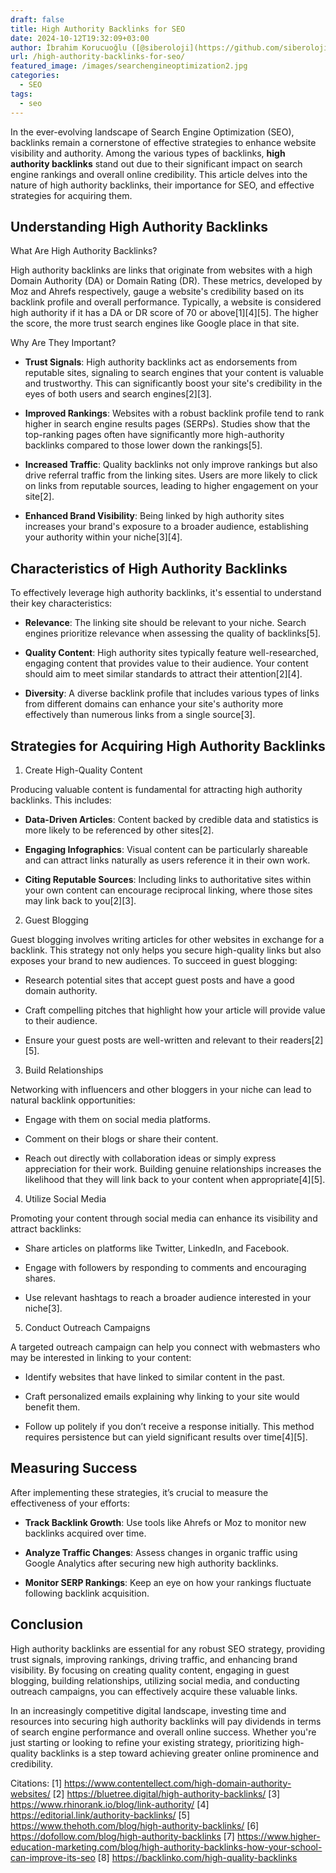 ```yaml
---
draft: false
title: High Authority Backlinks for SEO
date: 2024-10-12T19:32:09+03:00
author: İbrahim Korucuoğlu ([@siberoloji](https://github.com/siberoloji))
url: /high-authority-backlinks-for-seo/
featured_image: /images/searchengineoptimization2.jpg
categories:
  - SEO
tags:
  - seo
---
```

In the ever-evolving landscape of Search Engine Optimization (SEO), backlinks remain a cornerstone of effective strategies to enhance website visibility and authority. Among the various types of backlinks, **high authority backlinks** stand out due to their significant impact on search engine rankings and overall online credibility. This article delves into the nature of high authority backlinks, their importance for SEO, and effective strategies for acquiring them.

## Understanding High Authority Backlinks

What Are High Authority Backlinks?

High authority backlinks are links that originate from websites with a high Domain Authority (DA) or Domain Rating (DR). These metrics, developed by Moz and Ahrefs respectively, gauge a website's credibility based on its backlink profile and overall performance. Typically, a website is considered high authority if it has a DA or DR score of 70 or above[1][4][5]. The higher the score, the more trust search engines like Google place in that site.

Why Are They Important?
* **Trust Signals**: High authority backlinks act as endorsements from reputable sites, signaling to search engines that your content is valuable and trustworthy. This can significantly boost your site's credibility in the eyes of both users and search engines[2][3].

* **Improved Rankings**: Websites with a robust backlink profile tend to rank higher in search engine results pages (SERPs). Studies show that the top-ranking pages often have significantly more high-authority backlinks compared to those lower down the rankings[5].

* **Increased Traffic**: Quality backlinks not only improve rankings but also drive referral traffic from the linking sites. Users are more likely to click on links from reputable sources, leading to higher engagement on your site[2].

* **Enhanced Brand Visibility**: Being linked by high authority sites increases your brand's exposure to a broader audience, establishing your authority within your niche[3][4].
## Characteristics of High Authority Backlinks

To effectively leverage high authority backlinks, it's essential to understand their key characteristics:
* **Relevance**: The linking site should be relevant to your niche. Search engines prioritize relevance when assessing the quality of backlinks[5].

* **Quality Content**: High authority sites typically feature well-researched, engaging content that provides value to their audience. Your content should aim to meet similar standards to attract their attention[2][4].

* **Diversity**: A diverse backlink profile that includes various types of links from different domains can enhance your site's authority more effectively than numerous links from a single source[3].
## Strategies for Acquiring High Authority Backlinks

1. Create High-Quality Content

Producing valuable content is fundamental for attracting high authority backlinks. This includes:
* **Data-Driven Articles**: Content backed by credible data and statistics is more likely to be referenced by other sites[2].

* **Engaging Infographics**: Visual content can be particularly shareable and can attract links naturally as users reference it in their own work.

* **Citing Reputable Sources**: Including links to authoritative sites within your own content can encourage reciprocal linking, where those sites may link back to you[2][3].
2. Guest Blogging

Guest blogging involves writing articles for other websites in exchange for a backlink. This strategy not only helps you secure high-quality links but also exposes your brand to new audiences. To succeed in guest blogging:
* Research potential sites that accept guest posts and have a good domain authority.

* Craft compelling pitches that highlight how your article will provide value to their audience.

* Ensure your guest posts are well-written and relevant to their readers[2][5].
3. Build Relationships

Networking with influencers and other bloggers in your niche can lead to natural backlink opportunities:
* Engage with them on social media platforms.

* Comment on their blogs or share their content.

* Reach out directly with collaboration ideas or simply express appreciation for their work.
Building genuine relationships increases the likelihood that they will link back to your content when appropriate[4][5].

4. Utilize Social Media

Promoting your content through social media can enhance its visibility and attract backlinks:
* Share articles on platforms like Twitter, LinkedIn, and Facebook.

* Engage with followers by responding to comments and encouraging shares.

* Use relevant hashtags to reach a broader audience interested in your niche[3].
5. Conduct Outreach Campaigns

A targeted outreach campaign can help you connect with webmasters who may be interested in linking to your content:
* Identify websites that have linked to similar content in the past.

* Craft personalized emails explaining why linking to your site would benefit them.

* Follow up politely if you don’t receive a response initially.
This method requires persistence but can yield significant results over time[4][5].

## Measuring Success

After implementing these strategies, it’s crucial to measure the effectiveness of your efforts:
* **Track Backlink Growth**: Use tools like Ahrefs or Moz to monitor new backlinks acquired over time.

* **Analyze Traffic Changes**: Assess changes in organic traffic using Google Analytics after securing new high authority backlinks.

* **Monitor SERP Rankings**: Keep an eye on how your rankings fluctuate following backlink acquisition.
## Conclusion

High authority backlinks are essential for any robust SEO strategy, providing trust signals, improving rankings, driving traffic, and enhancing brand visibility. By focusing on creating quality content, engaging in guest blogging, building relationships, utilizing social media, and conducting outreach campaigns, you can effectively acquire these valuable links.

In an increasingly competitive digital landscape, investing time and resources into securing high authority backlinks will pay dividends in terms of search engine performance and overall online success. Whether you're just starting or looking to refine your existing strategy, prioritizing high-quality backlinks is a step toward achieving greater online prominence and credibility.

Citations: [1] https://www.contentellect.com/high-domain-authority-websites/ [2] https://bluetree.digital/high-authority-backlinks/ [3] https://www.rhinorank.io/blog/link-authority/ [4] https://editorial.link/authority-backlinks/ [5] https://www.thehoth.com/blog/high-authority-backlinks/ [6] https://dofollow.com/blog/high-authority-backlinks [7] https://www.higher-education-marketing.com/blog/high-authority-backlinks-how-your-school-can-improve-its-seo [8] https://backlinko.com/high-quality-backlinks
